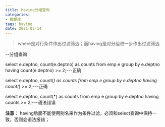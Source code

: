 ```yaml
---
title: Having分组查询
categories:
- 数据库
tags: having
date: 2021-02-14
---
```


> where是对行条件作出过滤筛选；而having是对分组进一步作出过滤筛选

--分组查询

select e.deptno, count(e.deptno) as counts from emp e 
group by e.deptno having count(e.deptno) >= 2;---正确

select e.deptno, count(*) as counts from emp e 
group by e.deptno having count(*) >= 2;---正确



select e.deptno, count(*) as counts from emp e 
group by e.deptno having counts >= 2;---语法错误

**注意**：
having后面不能使用别名来作为条件过滤，必须和select查询中保持一致，否则会语法报错；